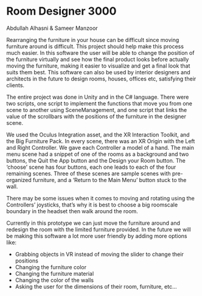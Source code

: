 # Room Designer 3000
Abdullah Alhasni & Sameer Manzoor

Rearranging the furniture in your house can be difficult since moving furniture around is difficult. This project should help make this process much easier. In this software the user will be able to change the position of the furniture virtually and see how the final product looks before actually moving the furniture, making it easier to visualize and get a final look that suits them best. This software can also be used by interior designers and architects in the future to design rooms, houses, offices etc, satisfying their clients.

The entire project was done in Unity and in the C# language. There were two scripts, one script to implement the functions that move you from one scene to another using SceneManagement, and one script that links the value of the scrollbars with the positions of the furniture in the designer scene.

We used the Oculus Integration asset, and the XR Interaction Toolkit, and the Big Furniture Pack. In every scene, there was an XR Origin with the Left and Right Controller. We gave each Controller a model of a hand. The main menu scene had a snippet of one of the rooms as a background and two buttons, the Quit the App button and the Design your Room button. The ‘choose’ scene has four buttons, each one leads to each of the four remaining scenes. Three of these scenes are sample scenes with pre-organized furniture, and a ‘Return to the Main Menu’ button stuck to the wall.

There may be some issues when it comes to moving and rotating using the Controllers’ joysticks, that’s why it is best to choose a big roomscale boundary in the headset then walk around the room.

Currently in this prototype we can just move the furniture around and redesign the room with the limited furniture provided. In the future we will be making this software a lot more user friendly by adding more options like:
- Grabbing objects in VR instead of moving the slider to change their positions
- Changing the furniture color
- Changing the furniture material
- Changing the color of the walls
- Asking the user for the dimensions of their room, furniture, etc…
